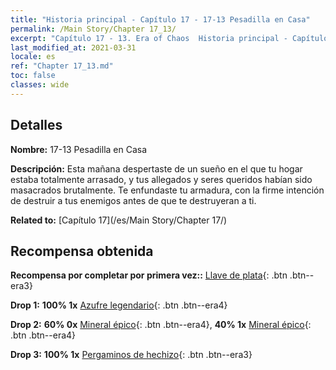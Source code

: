 ```yaml
---
title: "Historia principal - Capítulo 17 - 17-13 Pesadilla en Casa"
permalink: /Main Story/Chapter 17_13/
excerpt: "Capítulo 17 - 13. Era of Chaos  Historia principal - Capítulo 17_13. 17-13 Pesadilla en Casa"
last_modified_at: 2021-03-31
locale: es
ref: "Chapter 17_13.md"
toc: false
classes: wide
---
```


## Detalles

 **Nombre:** 17-13 Pesadilla en Casa

 **Descripción:** Esta mañana despertaste de un sueño en el que tu hogar estaba totalmente arrasado, y tus allegados y seres queridos habían sido masacrados brutalmente. Te enfundaste tu armadura, con la firme intención de destruir a tus enemigos antes de que te destruyeran a ti.

 **Related to:** [Capítulo 17](/es/Main Story/Chapter 17/)

## Recompensa obtenida

 **Recompensa por completar por primera vez::** [Llave de plata](/es/Items/con_693/){: .btn .btn--era3}

 **Drop 1:** **100% 1x** [Azufre legendario](/es/Items/mat_57/){: .btn .btn--era4}

 **Drop 2:** **60% 0x** [Mineral épico](/es/Items/mat_47/){: .btn .btn--era4}, **40% 1x** [Mineral épico](/es/Items/mat_47/){: .btn .btn--era4}

 **Drop 3:** **100% 1x** [Pergaminos de hechizo](/es/Items/con_694/){: .btn .btn--era3}

